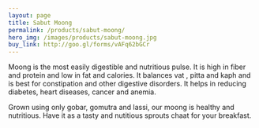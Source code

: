 ```yaml
---
layout: page
title: Sabut Moong
permalink: /products/sabut-moong/
hero_img: /images/products/sabut-moong.jpg
buy_link: http://goo.gl/forms/vAFq62bGCr
---
```


Moong is the most easily digestible and nutritious pulse. It is high in fiber and protein and low in fat and calories. It balances vat , pitta and kaph and is best for constipation and other digestive disorders. It helps in reducing diabetes, heart diseases, cancer and anemia.

Grown using only gobar, gomutra and lassi, our moong is healthy and nutritious. Have it as a tasty and nutitious sprouts chaat for your breakfast.